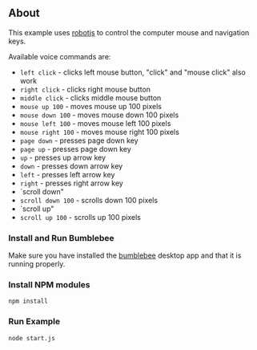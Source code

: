 ## About

This example uses [robotjs](https://www.npmjs.com/package/robotjs) to control the computer mouse and navigation keys.

Available voice commands are:

- `left click` - clicks left mouse button, "click" and "mouse click" also work
- `right click` - clicks right mouse button
- `middle click` - clicks middle mouse button
- `mouse up 100` - moves mouse up 100 pixels
- `mouse down 100` - moves mouse down 100 pixels
- `mouse left 100` - moves mouse left 100 pixels
- `mouse right 100` - moves mouse right 100 pixels
- `page down` - presses page down key
- `page up` - presses page down key
- `up` - presses up arrow key
- `down` - presses down arrow key
- `left` - presses left arrow key
- `right` - presses right arrow key
- `scroll down"
- `scroll down 100` - scrolls down 100 pixels
- `scroll up"
- `scroll up 100` - scrolls up 100 pixels

### Install and Run Bumblebee

Make sure you have installed the [bumblebee](https://github.com/jaxcore/bumblebee) desktop app and that it is running properly.

### Install NPM modules

```
npm install
```

### Run Example

```
node start.js
```